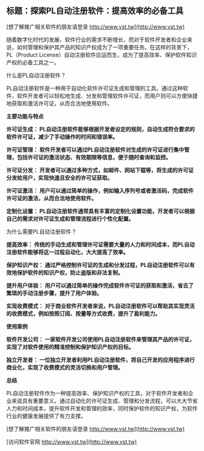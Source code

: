 ## **标题：探索PL自动注册软件：提高效率的必备工具**

[想了解推广相关软件的朋友请登录 http://www.vst.tw](http://www.vst.tw)

随着数字化时代的发展，软件行业的需求不断增长，而对于软件开发者和企业来说，如何管理和保护其产品的知识产权成为了一项重要任务。在这样的背景下，PL（Product License）自动注册软件应运而生，成为了提高效率、保护软件知识产权的必备工具之一。

什么是PL自动注册软件？

PL自动注册软件是一种用于自动化软件许可证生成和管理的工具。通过这种软件，软件开发者可以轻松地生成、分发和管理软件许可证，而用户则可以方便快捷地获取和激活许可证，从而合法地使用软件。

**主要功能与特点**

**许可证生成： PL自动注册软件能够根据开发者设定的规则，自动生成符合要求的软件许可证，减少了手动操作的时间和错误率。**

**许可证管理： 软件开发者可以通过PL自动注册软件对生成的许可证进行集中管理，包括许可证的激活状态、有效期限等信息，便于随时查询和监控。**

**许可证分发： 开发者可以通过多种方式，如邮件、网站下载等，将生成的许可证分发给用户，实现快速且安全的许可证获取。**

**许可证激活： 用户可以通过简单的操作，例如输入序列号或者激活码，完成软件许可证的激活，从而合法地使用软件。**

**定制化设置： PL自动注册软件通常具有丰富的定制化设置功能，开发者可以根据自己的需求对许可证生成和管理流程进行个性化配置。**

为什么需要PL自动注册软件？

**提高效率： 传统的手动生成和管理许可证需要大量的人力和时间成本，而PL自动注册软件能够将这一过程自动化，大大提高了效率。**

**保护知识产权： 通过严格控制许可证的生成和分发过程，PL自动注册软件可以有效地保护软件的知识产权，防止盗版和非法复制。**

**提升用户体验： 用户可以通过简单的操作完成软件许可证的获取和激活，省去了繁琐的手动注册步骤，提升了用户体验。**

**实现收费模式： 对于商业软件开发者来说，PL自动注册软件可以帮助其实现灵活的收费模式，例如按照订阅、按量等方式收费，提升了盈利能力。**

**使用案例**

**软件开发公司： 一家软件开发公司使用PL自动注册软件来管理其产品的许可证，实现了对软件使用的精准控制和保护知识产权的目标。**

**独立开发者： 一位独立开发者利用PL自动注册软件，将自己开发的应用程序进行商业化，实现了收费模式的灵活切换和用户管理。**

**总结**

PL自动注册软件作为一种提高效率、保护知识产权的工具，对于软件开发者和企业来说具有重要意义。通过自动化的许可证生成、管理和分发流程，可以大大节省人力和时间成本，提升软件开发和管理的效率，同时保护软件的知识产权，为软件行业的健康发展提供了有力支撑。

[想了解推广相关软件的朋友请登录 http://www.vst.tw](http://www.vst.tw)


[访问软件官网 http://www.vst.tw](http://www.vst.tw)
